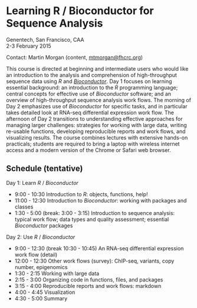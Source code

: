 Learning R / Bioconductor for Sequence Analysis
===============================================

Genentech, San Francisco, CAA<br />
2-3 February 2015

Contact: Martin Morgan (content,
[mtmorgan@fhcrc.org](mailto:mtmorgan@fhcrc.org))

This course is directed at beginning and intermediate users who would
like an introduction to the analysis and comprehension of
high-throughput sequence data using _R_ and
_[Bioconductor](http://bioconductor.org)_. Day 1 focuses on learning
essential background: an introduction to the _R_ programming language;
central concepts for effective use of _Bioconductor_ software; and an
overview of high-throughput sequence analysis work flows. The morning
of Day 2 emphasizes use of _Bioconductor_ for specific tasks, and in
particular takes detailed look at RNA-seq differential expression work
flow.  The afternoon of Day 2 transitions to understanding effective
approaches for managing larger challenges: strategies for working with
large data, writing re-usable functions, developing reproducible
reports and work flows, and visualizing results.  The course combines
lectures with extensive hands-on practicals; students are required to
bring a laptop with wireless internet access and a modern version of
the Chrome or Safari web browser.

Schedule (tentative)
--------------------

Day 1: Learn _R_ / _Bioconductor_

- 9:00 - 10:30 Introduction to _R_: objects, functions, help!
- 11:00 - 12:30 Introduction to _Bioconductor_: working with packages and classes
- 1:30 - 5:00 (break: 3:00 - 3:15) Introduction to sequence analysis:
  typical work flow; data types and quality assessment; essential
  _Bioconductor_ packages

Day 2: Use _R_ / _Bioconductor_ 

- 9:00 - 12:30 (break 10:30 - 10:45) An RNA-seq differential
  expression work flow (detail)
- 12:00 - 12:30 Other work flows (survey): ChIP-seq, variants, copy
  number, epigenomics
- 1:30 - 2:15 Working with large data
- 2:15 - 3:00 Organizing code in functions, files, and packages
- 3:15 - 4:00 Reproducible reports and work flows: markdown
- 4:00 - 4:45 Visualization
- 4:30 - 5:00 Summary
